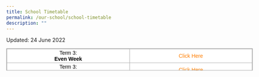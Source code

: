 ```yaml
---
title: School Timetable
permalink: /our-school/school-timetable
description: ""
---
```

Updated: 24 June 2022 

<table class="ive_eobj_center iveo_table ives_tab_simple3" style="margin: auto; outline: 0px; padding: 0px; border-collapse: collapse; clear: both; border: 1px solid rgb(170, 170, 170); color: rgb(0, 0, 0); font-family: Arial; font-size: 14px; font-style: normal; font-variant-ligatures: normal; font-variant-caps: normal; font-weight: 400; letter-spacing: normal; orphans: 2; text-align: left; text-transform: none; white-space: normal; widows: 2; word-spacing: 0px; -webkit-text-stroke-width: 0px; background-color: rgb(255, 255, 255); text-decoration-thickness: initial; text-decoration-style: initial; text-decoration-color: initial; width: 656px; height: 59px;"><tbody style="margin: 0px; outline: 0px; padding: 0px;"><tr style="margin: 0px; outline: 0px; padding: 0px;"><td style="margin: 0px; outline: 0px; padding: 2px; text-align: center; border: 1px solid rgb(170, 170, 170); width: 327px;">Term 3:<br style="margin: 0px; outline: 0px; padding: 0px;"><b style="margin: 0px; outline: 0px; padding: 0px;">Even Week<br style="margin: 0px; outline: 0px; padding: 0px;"></b></td><td style="margin: 0px; outline: 0px; padding: 2px; text-align: center; border: 1px solid rgb(170, 170, 170); width: 327px;"><a href="/files/Even%20Week%20T3%20TT%20By%20Class%20WEBSITE%20updated.pdf" target="_blank" style="margin: 0px; outline: 0px; padding: 0px; color: rgb(255, 126, 0); text-decoration: none;">Click Here</a></td></tr><tr style="margin: 0px; outline: 0px; padding: 0px;"><td style="margin: 0px; outline: 0px; padding: 2px; text-align: center; border: 1px solid rgb(170, 170, 170); width: 60px;">Term 3:<br style="margin: 0px; outline: 0px; padding: 0px;"><b style="margin: 0px; outline: 0px; padding: 0px;">Odd Week</b></td><td style="margin: 0px; outline: 0px; padding: 2px; text-align: center; border: 1px solid rgb(170, 170, 170); width: 60px;"><a href="/files/Odd%20Week%20T3%20TT%20By%20Class%20WEBSITE%20updated.pdf" target="_blank" style="margin: 0px; outline: 0px; padding: 0px; color: rgb(255, 126, 0); text-decoration: none;">Click Here</a></td></tr></tbody></table>